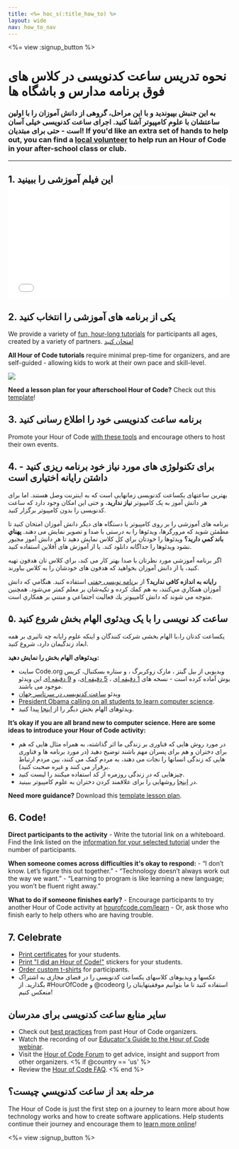 ```yaml
---
title: <%= hoc_s(:title_how_to) %>
layout: wide
nav: how_to_nav
---
```

<%= view :signup_button %>

# نحوه تدریس ساعت کدنویسی در کلاس های فوق برنامه مدارس و باشگاه ها

### به این جنبش بپیوندید و با این مراحل، گروهی از دانش آموزان را با اولین ساعتشان با علوم کامپیوتر آشنا کنید. اجرای ساعت کدنویسی خیلی آسان است - حتی برای مبتدیان! If you'd like an extra set of hands to help out, you can find a [local volunteer](<%= codeorg_url('/volunteer/local') %>) to help run an Hour of Code in your after-school class or club.

---

## 1. این فیلم آموزشی را ببینید <iframe width="500" height="255" src="//www.youtube.com/embed/SrnvvWDm73k" frameborder="0" allowfullscreen mark="crwd-mark"></iframe> 

## 2. یکی از برنامه های آموزشی را انتخاب کنید

We provide a variety of [fun, hour-long tutorials](<%= resolve_url('/learn') %>) for participants all ages, created by a variety of partners. [امتحان کنید](<%= resolve_url('/learn') %>)

**All Hour of Code tutorials** require minimal prep-time for organizers, and are self-guided - allowing kids to work at their own pace and skill-level.

[![](/images/fit-700/tutorials.png)](<%= resolve_url('/learn') %>)

**Need a lesson plan for your afterschool Hour of Code?** Check out this [template](/files/AfterschoolEducatorLessonPlanOutline.docx)!

## 3. برنامه ساعت کدنویسی خود را اطلاع رسانی کنید

Promote your Hour of Code [with these tools](<%= resolve_url('/promote') %>) and encourage others to host their own events.

## 4. برای تکنولوژی های مورد نیاز خود برنامه ریزی کنید - داشتن رایانه اختیاری است

بهترین ساعتهای یکساعت کدنویسی زمانهایی است که به اینترنت وصل هستند. اما برای هر دانش آموز به یک کامپیوتر **نیاز ندارید**، و حتی این امکان وجود دارد که ساعت کدنویسی را بدون کامپیوتر برگزار کنید.

برنامه های آموزشی را بر روی کامپیوتر یا دستگاه های دیگر دانش آموزان امتحان کنید تا مطمئن شوید که مرورگرها، ویدئوها را به درستی با صدا و تصویر نمایش می دهند. **پهناي باند كمي داريد؟** ويدئوها را خودتان براي كل كلاس نمايش دهيد تا هر دانش آموز مجبور نشود ويدئوها را جداگانه دانلود كند. یا از آموزش های آفلاین استفاده کنید.

اگر برنامه آموزشی مورد نظرتان با صدا بهتر کار می کند، براي كلاس تان هدفون تهيه كنيد، يا از دانش آموزان بخواهيد که هدفون های خودشان را به کلاس بياورند.

**رایانه به اندازه کافی ندارید؟** از [برنامه نویسی جفتی](https://www.youtube.com/watch?v=vgkahOzFH2Q) استفاده کنید. هنگامي كه دانش آموزان همكاري مي‌كنند، به هم كمك كرده و تكيه‌شان بر معلم كمتر مي‌شود. همچنين متوجه مي شوند كه دانش كامپيوتر يك فعاليت اجتماعي و مبتني بر همكاري است.

## ۵. ساعت کد نویسی را با یک ویدئوی الهام بخش شروع کنید

یکساعت کدتان را،با الهام بخشی شرکت کنندگان و اینکه علوم رایانه چه تاثیری بر همه ابعاد زندگیمان دارد، شروع کنید.

**ویدئوهای الهام بخش را نمایش دهید:**

- سایت Code.org ویدیویی از بیل گیتز ، مارک زوکربرگ ، و ستاره بسکتبال، کریس بوش آماده کرده است - نسخه های [1 دقیقه ای](https://www.youtube.com/watch?v=qYZF6oIZtfc) ، [5 دقیقه ای](https://www.youtube.com/watch?v=nKIu9yen5nc)، و [9 دقیقه ای](https://www.youtube.com/watch?v=dU1xS07N-FA) این ویدئو موجود می باشند.
- ویدئو [ساعت کدنویسی در سرتاسر جهان](https://www.youtube.com/watch?v=KsOIlDT145A)
- [President Obama calling on all students to learn computer science](https://www.youtube.com/watch?v=6XvmhE1J9PY).
- ویدئوهای الهام بخش دیگر را از [اینجا](https://www.youtube.com/playlist?list=PLzdnOPI1iJNfpD8i4Sx7U0y2MccnrNZuP) پیدا کنید.

**It’s okay if you are all brand new to computer science. Here are some ideas to introduce your Hour of Code activity:**

- در مورد روش هایی که فناوری بر زندگی ما اثر گذاشته، به همراه مثال هایی که هم برای دختران و هم برای پسران مهم باشند توضیح دهید (در مورد برنامه ها و فناوری هایی که زندگی انسانها را نجات می دهند، به مردم کمک می کنند، بین مردم ارتباط برقرار می کنند و غیره صحبت کنید).
- چیزهایی که در زندگی روزمره از کد استفاده میکنند را لیست کنید.
- در [اینجا](<%= resolve_url('https://code.org/girls') %>) روشهایی را برای علاقمند کردن دختران به علوم کامپیوتر ببینید.

**Need more guidance?** Download this [template lesson plan](/files/AfterschoolEducatorLessonPlanOutline.docx).

## 6. Code!

**Direct participants to the activity** - Write the tutorial link on a whiteboard. Find the link listed on the [information for your selected tutorial](<%= resolve_url('/learn') %>) under the number of participants.

**When someone comes across difficulties it's okay to respond:** - “I don’t know. Let’s figure this out together.” - “Technology doesn’t always work out the way we want.” - “Learning to program is like learning a new language; you won’t be fluent right away.”

**What to do if someone finishes early?** - Encourage participants to try another Hour of Code activity at [hourofcode.com/learn](<%= resolve_url('/learn') %>) - Or, ask those who finish early to help others who are having trouble.

## 7. Celebrate

- [Print certificates](<%= codeorg_url('/certificates') %>) for your students.
- [Print "I did an Hour of Code!"](<%= resolve_url('/promote/resources#stickers') %>) stickers for your students.
- [Order custom t-shirts](http://blog.code.org/post/132608499493/hour-of-code-shirts-and-more) for participants.
- عکسها و ویدیوهای کلاسهای یکساعت کدنویسی را در فضای مجازی به اشتراک بگذارید. از #HourOfCode و @codeorg استفاده کنید تا ما بتوانیم موفقیتهایتان را منعکس کنیم!

## سایر منابع ساعت کدنویسی برای مدرسان

- Check out [best practices](http://www.slideshare.net/TeachCode/hour-of-code-best-practices-for-successful-educators-51273466) from past Hour of Code organizers.
- Watch the recording of our [Educator's Guide to the Hour of Code webinar](https://youtu.be/EJeMeSW2-Mw).
- Visit the [Hour of Code Forum](http://forum.code.org/c/plc/hour-of-code) to get advice, insight and support from other organizers. <% if @country == 'us' %>
- Review the [Hour of Code FAQ](https://support.code.org/hc/en-us/categories/200147083-Hour-of-Code). <% end %>

## مرحله بعد از ساعت كدنويسي چيست؟

The Hour of Code is just the first step on a journey to learn more about how technology works and how to create software applications. Help students continue their journey and encourage them to [learn more online](<%= codeorg_url('/learn/beyond') %>)!

<%= view :signup_button %>